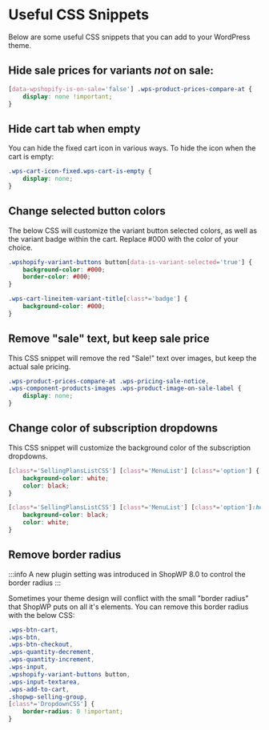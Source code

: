 # Useful CSS Snippets

Below are some useful CSS snippets that you can add to your WordPress theme.

## Hide sale prices for variants _not_ on sale:

```css
[data-wpshopify-is-on-sale='false'] .wps-product-prices-compare-at {
	display: none !important;
}
```

## Hide cart tab when empty

You can hide the fixed cart icon in various ways. To hide the icon when the cart is empty:

```css
.wps-cart-icon-fixed.wps-cart-is-empty {
	display: none;
}
```

## Change selected button colors

The below CSS will customize the variant button selected colors, as well as the variant badge within the cart. Replace #000 with the color of your choice.

```css
.wpshopify-variant-buttons button[data-is-variant-selected='true'] {
	background-color: #000;
	border-color: #000;
}

.wps-cart-lineitem-variant-title[class*='badge'] {
	background-color: #000;
}
```

## Remove "sale" text, but keep sale price

This CSS snippet will remove the red "Sale!" text over images, but keep the actual sale pricing.

```css
.wps-product-prices-compare-at .wps-pricing-sale-notice,
.wps-component-products-images .wps-product-image-on-sale-label {
	display: none;
}
```

## Change color of subscription dropdowns

This CSS snippet will customize the background color of the subscription dropdowns.

```css
[class*='SellingPlansListCSS'] [class*='MenuList'] [class*='option'] {
	background-color: white;
	color: black;
}

[class*='SellingPlansListCSS'] [class*='MenuList'] [class*='option']:hover {
	background-color: black;
	color: white;
}
```

## Remove border radius

:::info
A new plugin setting was introduced in ShopWP 8.0 to control the border radius
:::

Sometimes your theme design will conflict with the small "border radius" that ShopWP puts on all it's elements. You can remove this border radius with the below CSS:

```css
.wps-btn-cart,
.wps-btn,
.wps-btn-checkout,
.wps-quantity-decrement,
.wps-quantity-increment,
.wps-input,
.wpshopify-variant-buttons button,
.wps-input-textarea,
.wps-add-to-cart,
.shopwp-selling-group,
[class*='DropdownCSS'] {
	border-radius: 0 !important;
}
```
